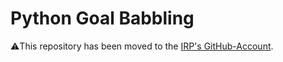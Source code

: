 # Python Goal Babbling

⚠️This repository has been moved to the [IRP's GitHub-Account](https://github.com/IRP-TU-BS/python-goal-babbling).
